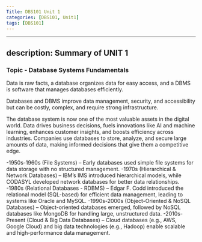 ```yaml
---
Title: DBS101 Unit 1
categories: [DBS101, Unit1]
tags: [DBS101]
---
```

---
description: Summary of UNIT 1
---
### Topic - Database Systems Fundamentals
Data is raw facts, a database organizes data for easy access, and a DBMS is software that manages databases efficiently.

Databases and DBMS improve data management, security, and accessibility but can be costly, complex, and require strong infrastructure.

The database system is now one of the most valuable assets in the digital world. Data drives business decisions, fuels innovations like AI and machine learning, enhances customer insights, and boosts efficiency across industries. Companies use databases to store, analyze, and secure large amounts of data, making informed decisions that give them a competitive edge.

-1950s-1960s (File Systems) – Early databases used simple file systems for data storage with no structured management.
-1970s (Hierarchical & Network Databases) – IBM’s IMS introduced hierarchical models, while CODASYL developed network databases for better data relationships.
-1980s (Relational Databases - RDBMS) – Edgar F. Codd introduced the relational model (SQL-based) for efficient data management, leading to systems like Oracle and MySQL.
-1990s-2000s (Object-Oriented & NoSQL Databases) – Object-oriented databases emerged, followed by NoSQL databases like MongoDB for handling large, unstructured data.
-2010s-Present (Cloud & Big Data Databases) – Cloud databases (e.g., AWS, Google Cloud) and big data technologies (e.g., Hadoop) enable scalable and high-performance data management.

